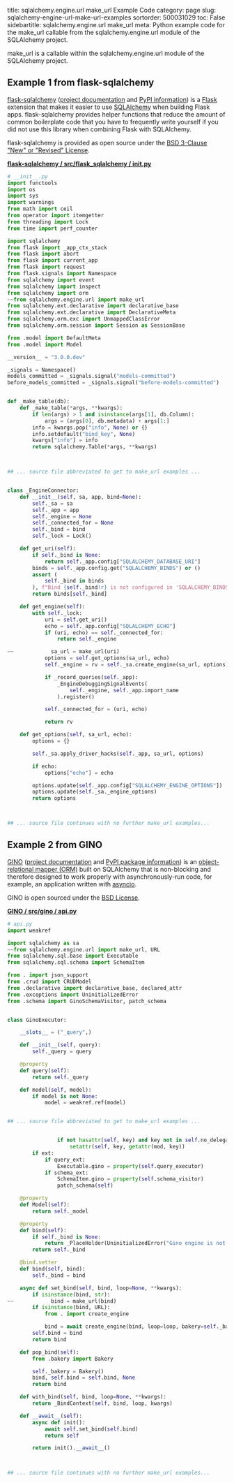 title: sqlalchemy.engine.url make_url Example Code
category: page
slug: sqlalchemy-engine-url-make-url-examples
sortorder: 500031029
toc: False
sidebartitle: sqlalchemy.engine.url make_url
meta: Python example code for the make_url callable from the sqlalchemy.engine.url module of the SQLAlchemy project.


make_url is a callable within the sqlalchemy.engine.url module of the SQLAlchemy project.


## Example 1 from flask-sqlalchemy
[flask-sqlalchemy](https://github.com/pallets/flask-sqlalchemy)
([project documentation](https://flask-sqlalchemy.palletsprojects.com/en/2.x/)
and
[PyPI information](https://pypi.org/project/Flask-SQLAlchemy/)) is a
[Flask](/flask.html) extension that makes it easier to use
[SQLAlchemy](/sqlalchemy.html) when building Flask apps. flask-sqlalchemy
provides helper functions that reduce the amount of common boilerplate
code that you have to frequently write yourself if you did not use this
library when combining Flask with SQLAlchemy.

flask-sqlalchemy is provided as open source under the
[BSD 3-Clause "New" or "Revised" License](https://github.com/pallets/flask-sqlalchemy/blob/master/LICENSE.rst).

[**flask-sqlalchemy / src/flask_sqlalchemy / __init__.py**](https://github.com/pallets/flask-sqlalchemy/blob/master/src/flask_sqlalchemy/./__init__.py)

```python
# __init__.py
import functools
import os
import sys
import warnings
from math import ceil
from operator import itemgetter
from threading import Lock
from time import perf_counter

import sqlalchemy
from flask import _app_ctx_stack
from flask import abort
from flask import current_app
from flask import request
from flask.signals import Namespace
from sqlalchemy import event
from sqlalchemy import inspect
from sqlalchemy import orm
~~from sqlalchemy.engine.url import make_url
from sqlalchemy.ext.declarative import declarative_base
from sqlalchemy.ext.declarative import DeclarativeMeta
from sqlalchemy.orm.exc import UnmappedClassError
from sqlalchemy.orm.session import Session as SessionBase

from .model import DefaultMeta
from .model import Model

__version__ = "3.0.0.dev"

_signals = Namespace()
models_committed = _signals.signal("models-committed")
before_models_committed = _signals.signal("before-models-committed")


def _make_table(db):
    def _make_table(*args, **kwargs):
        if len(args) > 1 and isinstance(args[1], db.Column):
            args = (args[0], db.metadata) + args[1:]
        info = kwargs.pop("info", None) or {}
        info.setdefault("bind_key", None)
        kwargs["info"] = info
        return sqlalchemy.Table(*args, **kwargs)



## ... source file abbreviated to get to make_url examples ...


class _EngineConnector:
    def __init__(self, sa, app, bind=None):
        self._sa = sa
        self._app = app
        self._engine = None
        self._connected_for = None
        self._bind = bind
        self._lock = Lock()

    def get_uri(self):
        if self._bind is None:
            return self._app.config["SQLALCHEMY_DATABASE_URI"]
        binds = self._app.config.get("SQLALCHEMY_BINDS") or ()
        assert (
            self._bind in binds
        ), f"Bind {self._bind!r} is not configured in 'SQLALCHEMY_BINDS'."
        return binds[self._bind]

    def get_engine(self):
        with self._lock:
            uri = self.get_uri()
            echo = self._app.config["SQLALCHEMY_ECHO"]
            if (uri, echo) == self._connected_for:
                return self._engine

~~            sa_url = make_url(uri)
            options = self.get_options(sa_url, echo)
            self._engine = rv = self._sa.create_engine(sa_url, options)

            if _record_queries(self._app):
                _EngineDebuggingSignalEvents(
                    self._engine, self._app.import_name
                ).register()

            self._connected_for = (uri, echo)

            return rv

    def get_options(self, sa_url, echo):
        options = {}

        self._sa.apply_driver_hacks(self._app, sa_url, options)

        if echo:
            options["echo"] = echo

        options.update(self._app.config["SQLALCHEMY_ENGINE_OPTIONS"])
        options.update(self._sa._engine_options)
        return options



## ... source file continues with no further make_url examples...

```


## Example 2 from GINO
[GINO](https://github.com/fantix/gino)
([project documentation](https://python-gino.readthedocs.io/en/latest/)
and
[PyPI package information](https://pypi.org/project/gino/))
is an [object-relational mapper (ORM)](/object-relational-mappers-orms.html)
built on SQLAlchemy that is non-blocking and therefore designed to work properly
with asynchronously-run code, for example, an application written with
[asyncio](https://docs.python.org/3/library/asyncio.html).

GINO is open sourced under the [BSD License](https://github.com/python-gino/gino/blob/master/LICENSE).

[**GINO / src/gino / api.py**](https://github.com/python-gino/gino/blob/master/src/gino/./api.py)

```python
# api.py
import weakref

import sqlalchemy as sa
~~from sqlalchemy.engine.url import make_url, URL
from sqlalchemy.sql.base import Executable
from sqlalchemy.sql.schema import SchemaItem

from . import json_support
from .crud import CRUDModel
from .declarative import declarative_base, declared_attr
from .exceptions import UninitializedError
from .schema import GinoSchemaVisitor, patch_schema


class GinoExecutor:

    __slots__ = ("_query",)

    def __init__(self, query):
        self._query = query

    @property
    def query(self):
        return self._query

    def model(self, model):
        if model is not None:
            model = weakref.ref(model)


## ... source file abbreviated to get to make_url examples ...


                if not hasattr(self, key) and key not in self.no_delegate:
                    setattr(self, key, getattr(mod, key))
        if ext:
            if query_ext:
                Executable.gino = property(self.query_executor)
            if schema_ext:
                SchemaItem.gino = property(self.schema_visitor)
                patch_schema(self)

    @property
    def Model(self):
        return self._model

    @property
    def bind(self):
        if self._bind is None:
            return _PlaceHolder(UninitializedError("Gino engine is not initialized."))
        return self._bind

    @bind.setter
    def bind(self, bind):
        self._bind = bind

    async def set_bind(self, bind, loop=None, **kwargs):
        if isinstance(bind, str):
~~            bind = make_url(bind)
        if isinstance(bind, URL):
            from . import create_engine

            bind = await create_engine(bind, loop=loop, bakery=self._bakery, **kwargs)
        self.bind = bind
        return bind

    def pop_bind(self):
        from .bakery import Bakery

        self._bakery = Bakery()
        bind, self.bind = self.bind, None
        return bind

    def with_bind(self, bind, loop=None, **kwargs):
        return _BindContext(self, bind, loop, kwargs)

    def __await__(self):
        async def init():
            await self.set_bind(self.bind)
            return self

        return init().__await__()



## ... source file continues with no further make_url examples...

```

